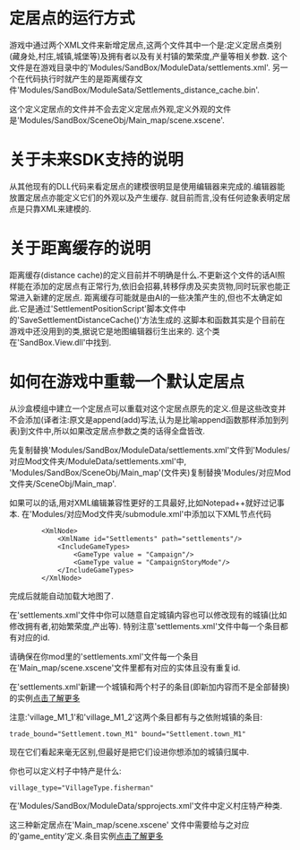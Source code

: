 # 定居点的运行方式
游戏中通过两个XML文件来新增定居点,这两个文件其中一个是:定义定居点类别(藏身处,村庄,城镇,城堡等)及拥有者以及有关村镇的繁荣度,产量等相关参数.
这个文件是在游戏目录中的'Modules/SandBox/ModuleData/settlements.xml'.
另一个在代码执行时就产生的是距离缓存文件'Modules/SandBox/ModuleSata/Settlements_distance_cache.bin'.

这个定义定居点的文件并不会去定义定居点外观,定义外观的文件是'Modules/SandBox/SceneObj/Main_map/scene.xscene'.

# 关于未来SDK支持的说明
从其他现有的DLL代码来看定居点的建模很明显是使用编辑器来完成的.编辑器能放置定居点亦能定义它们的外观以及产生缓存.
就目前而言,没有任何迹象表明定居点是只靠XML来建模的.

# 关于距离缓存的说明
距离缓存(distance cache)的定义目前并不明确是什么.不更新这个文件的话AI照样能在添加的定居点有正常行为,依旧会招募,转移俘虏及买卖货物,同时玩家也能正常进入新建的定居点.
距离缓存可能就是由AI的一些决策产生的,但也不太确定如此.它是通过'SettlementPositionScript'脚本文件中的'SaveSettlementDistanceCache()'方法生成的.这脚本和函数其实是个目前在游戏中还没用到的类,据说它是地图编辑器衍生出来的.
这个类在'SandBox.View.dll'中找到.

# 如何在游戏中重载一个默认定居点
从沙盒模组中建立一个定居点可以重载对这个定居点原先的定义.但是这些改变并不会添加(译者注:原文是append(add)写法,认为是比喻append函数那样添加到列表)到文件中,所以如果改定居点参数之类的话得全盘皆改.

先复制替换'Modules/SandBox/ModuleData/settlements.xml'文件到'Modules/对应Mod文件夹/ModuleData/settlements.xml'中, 'Modules/SandBox/SceneObj/Main_map'(文件夹)复制替换'Modules/对应Mod文件夹/SceneObj/Main_map'.

如果可以的话,用对XML编辑兼容性更好的工具最好,比如Notepad++就好过记事本.
在'Modules/对应Mod文件夹/submodule.xml'中添加以下XML节点代码<XmlNode>
```
		<XmlNode>
			<XmlName id="Settlements" path="settlements"/>
			<IncludeGameTypes>
				<GameType value = "Campaign"/>
				<GameType value = "CampaignStoryMode"/>
			</IncludeGameTypes>
		</XmlNode> 	
```
完成后就能自动加载大地图了.

在'settlements.xml'文件中你可以随意自定城镇内容也可以修改现有的城镇(比如修改拥有者,初始繁荣度,产出等).
特别注意'settlements.xml'文件中每一个条目都有对应的id.

请确保在你mod里的'settlements.xml'文件每一个条目在'Main_map/scene.xscene'文件里都有对应的实体且没有重复id.

在'settlements.xml'新建一个城镇和两个村子的条目(即新加内容而不是全部替换)的实例[点击了解更多](https://pastebin.com/BuSbQ6x2) 

注意:'village_M1_1'和'village_M1_2'这两个条目都有与之依附城镇的条目:
```
trade_bound="Settlement.town_M1" bound="Settlement.town_M1"
```
现在它们看起来毫无区别,但最好是把它们设进你想添加的城镇归属中.
 
你也可以定义村子中特产是什么:
```
village_type="VillageType.fisherman"
```
在'Modules/SandBox/ModuleData/spprojects.xml'文件中定义村庄特产种类.

这三种新定居点在'Main_map/scene.xscene' 文件中需要给与之对应的'game_entity'定义.条目实例[点击了解更多](https://pastebin.com/dXcKT7wf)
